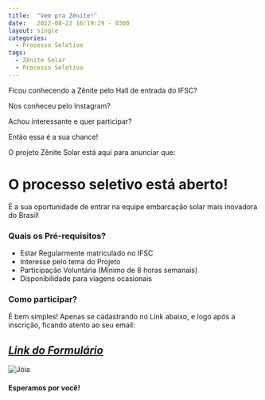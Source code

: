 ```yaml
---
title:  "Vem pra Zênite!"
date:   2022-08-22 16:19:29 - 0300
layout: single
categories:
  - Processo Seletivo
tags:
  - Zênite Solar
  - Processo Seletivo
---
```


Ficou conhecendo a Zênite pelo Hall de entrada do IFSC?

Nos conheceu pelo Instagram?

Achou interessante e quer participar?

Então essa é a sua chance!

O projeto Zênite Solar está aqui para anunciar que:

# O processo seletivo está aberto!

É a sua oportunidade de entrar na equipe embarcação solar mais inovadora do Brasil!

### Quais os Pré-requisitos?

- Estar Regularmente matriculado no IFSC
- Interesse pelo tema do Projeto
- Participação Voluntária (Mínimo de 8 horas semanais)
- Disponibilidade para viagens ocasionais 

### Como participar?

É bem simples! Apenas se cadastrando no Link abaixo, e logo após a inscrição, ficando atento ao seu email:

## *[Link do Formulário]*

![Jóia](https://github.com/caiocarioca/zenitesolar.com/blob/983a7c26ff9019d9f92450b5b93537f5773d588f/assets/images/joinha.JPG)

#### Esperamos por você!


[Link do Formulário]: https://docs.google.com/forms/d/e/1FAIpQLSeazdQZZJsB7qAK7StlIMi3HFkO7ehQRJlHJ08tdnUUBWdMNg/viewform?vc=0&c=0&w=1&flr=0


